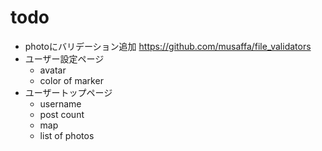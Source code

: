 # todo

- photoにバリデーション追加 https://github.com/musaffa/file_validators
- ユーザー設定ページ
    - avatar
    - color of marker
- ユーザートップページ
    - username
    - post count
    - map
    - list of photos

